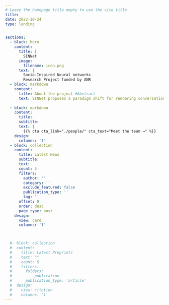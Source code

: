 ```yaml
---
# Leave the homepage title empty to use the site title
title:
date: 2022-10-24
type: landing


sections:
  - block: hero
    content:
      title: |
        SINNet 
      image:
        filename: icon.png
      text: |
        Socio-Inspired Neural networks 
        Research Project funded by ANR
  - block: markdown
    content:
      title: About the project #Abstract    
      text: SINNet proposes a paradigm shift for rendering conversational systems and social robotics a more acceptable and trustworthy technology even when using deep learning approaches. It will focus on the verbal component of the interaction, will target the agent-user social relationship, and model the behaviors indexing the state of the social relationship between agent and user, going thus beyond the analysis of the user’s positive and negative sentiments. It implies developing easy-to-adapt and easy-to-explain neural models able to analyze the user’s behavior contributing to user- agent co-construction processes such as the ones characterizing the rapport with the agent, or the trust and affiliation in the agent, as well as to generate the agent’s answer fostering the user-agent social relationship. This SINNet project will establish interdisciplinarity as a core challenge by providing a shared formalism between complex (e.g., psychological or socio- linguistic) theories of social interactions and the underlying formalism in deep learning and language models.
 
  - block: markdown
    content:
      title:
      subtitle:
      text: |
        {{% cta cta_link="./people/" cta_text="Meet the team →" %}}
    design:
      columns: '1'
  - block: collection
    content:
      title: Latest News
      subtitle:
      text:
      count: 5
      filters:
        author: ''
        category: ''
        exclude_featured: false
        publication_type: ''
        tag: ''
      offset: 0
      order: desc
      page_type: post
    design:
      view: card
      columns: '1'
  


  #- block: collection
  #  content:
  #    title: Latest Preprints
  #    text: ""
  #    count: 5
  #    filters:
  #      folders:
  #        - publication
  #      publication_type: 'article'
  #  design:
  #    view: citation
  #    columns: '1'
---
```

